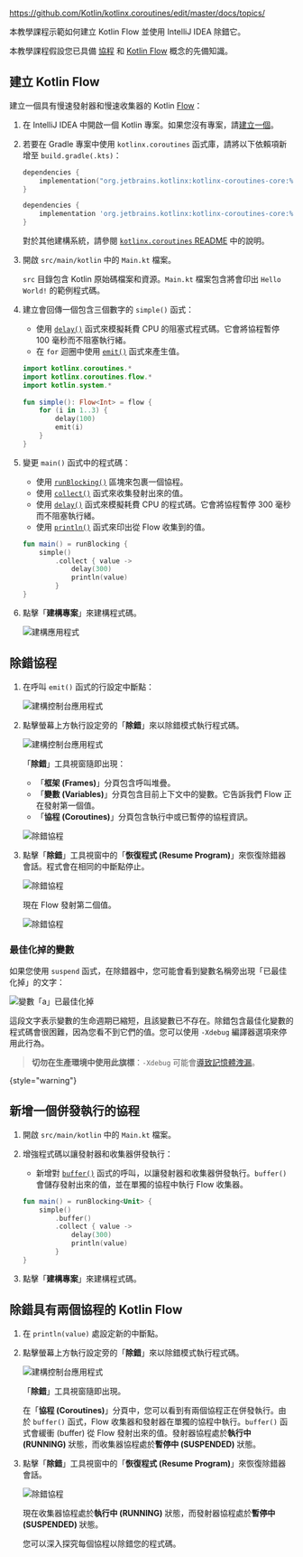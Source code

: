 <contribute-url>https://github.com/Kotlin/kotlinx.coroutines/edit/master/docs/topics/</contribute-url>

[//]: # (title: 使用 IntelliJ IDEA 除錯 Kotlin Flow – 教學課程)

本教學課程示範如何建立 Kotlin Flow 並使用 IntelliJ IDEA 除錯它。

本教學課程假設您已具備 [協程](coroutines-guide.md) 和 [Kotlin Flow](flow.md#flows) 概念的先備知識。

## 建立 Kotlin Flow

建立一個具有慢速發射器和慢速收集器的 Kotlin [Flow](https://kotlinlang.org/api/kotlinx.coroutines/kotlinx-coroutines-core/kotlinx.coroutines.flow/flow.html)：

1.  在 IntelliJ IDEA 中開啟一個 Kotlin 專案。如果您沒有專案，請[建立一個](jvm-get-started.md#create-a-project)。
2.  若要在 Gradle 專案中使用 `kotlinx.coroutines` 函式庫，請將以下依賴項新增至 `build.gradle(.kts)`：
    
    <tabs group="build-script">
    <tab title="Kotlin" group-key="kotlin">
    
    ```kotlin
    dependencies {
        implementation("org.jetbrains.kotlinx:kotlinx-coroutines-core:%coroutinesVersion%")
    }
    ``` 
    
    </tab>
    <tab title="Groovy" group-key="groovy">
    
    ```groovy
    dependencies {
        implementation 'org.jetbrains.kotlinx:kotlinx-coroutines-core:%coroutinesVersion%'
    }
    ```
    
    </tab>
    </tabs>
    
    對於其他建構系統，請參閱 [`kotlinx.coroutines` README](https://github.com/Kotlin/kotlinx.coroutines#using-in-your-projects) 中的說明。

3.  開啟 `src/main/kotlin` 中的 `Main.kt` 檔案。

    `src` 目錄包含 Kotlin 原始碼檔案和資源。`Main.kt` 檔案包含將會印出 `Hello World!` 的範例程式碼。

4.  建立會回傳一個包含三個數字的 `simple()` 函式：

    *   使用 [`delay()`](https://kotlinlang.org/api/kotlinx.coroutines/kotlinx-coroutines-core/kotlinx.coroutines/delay.html) 函式來模擬耗費 CPU 的阻塞式程式碼。它會將協程暫停 100 毫秒而不阻塞執行緒。
    *   在 `for` 迴圈中使用 [`emit()`](https://kotlinlang.org/api/kotlinx.coroutines/kotlinx-coroutines-core/kotlinx.coroutines.flow/-flow-collector/emit.html) 函式來產生值。

    ```kotlin
    import kotlinx.coroutines.*
    import kotlinx.coroutines.flow.*
    import kotlin.system.*
 
    fun simple(): Flow<Int> = flow {
        for (i in 1..3) {
            delay(100)
            emit(i)
        }
    }
    ```

5.  變更 `main()` 函式中的程式碼：

    *   使用 [`runBlocking()`](https://kotlinlang.org/api/kotlinx.coroutines/kotlinx-coroutines-core/kotlinx.coroutines/run-blocking.html) 區塊來包裹一個協程。
    *   使用 [`collect()`](https://kotlinlang.org/api/kotlinx.coroutines/kotlinx-coroutines-core/kotlinx.coroutines.flow/collect.html) 函式來收集發射出來的值。
    *   使用 [`delay()`](https://kotlinlang.org/api/kotlinx.coroutines/kotlinx-coroutines-core/kotlinx.coroutines/delay.html) 函式來模擬耗費 CPU 的程式碼。它會將協程暫停 300 毫秒而不阻塞執行緒。
    *   使用 [`println()`](https://kotlinlang.org/api/latest/jvm/stdlib/kotlin.io/println.html) 函式來印出從 Flow 收集到的值。

    ```kotlin
    fun main() = runBlocking {
        simple()
            .collect { value ->
                delay(300)
                println(value)
            }
    }
    ```

6.  點擊「**建構專案**」來建構程式碼。

    ![建構應用程式](flow-build-project.png)

## 除錯協程

1.  在呼叫 `emit()` 函式的行設定中斷點：

    ![建構控制台應用程式](flow-breakpoint.png)

2.  點擊螢幕上方執行設定旁的「**除錯**」來以除錯模式執行程式碼。

    ![建構控制台應用程式](flow-debug-project.png)

    「**除錯**」工具視窗隨即出現： 
    *   「**框架 (Frames)**」分頁包含呼叫堆疊。
    *   「**變數 (Variables)**」分頁包含目前上下文中的變數。它告訴我們 Flow 正在發射第一個值。
    *   「**協程 (Coroutines)**」分頁包含執行中或已暫停的協程資訊。

    ![除錯協程](flow-debug-1.png)

3.  點擊「**除錯**」工具視窗中的「**恢復程式 (Resume Program)**」來恢復除錯器會話。程式會在相同的中斷點停止。

    ![除錯協程](flow-resume-debug.png)

    現在 Flow 發射第二個值。

    ![除錯協程](flow-debug-2.png)

### 最佳化掉的變數

如果您使用 `suspend` 函式，在除錯器中，您可能會看到變數名稱旁出現「已最佳化掉」的文字：

![變數「a」已最佳化掉](variable-optimised-out.png)

這段文字表示變數的生命週期已縮短，且該變數已不存在。除錯包含最佳化變數的程式碼會很困難，因為您看不到它們的值。您可以使用 `-Xdebug` 編譯器選項來停用此行為。

> __切勿在生產環境中使用此旗標__：`-Xdebug` 可能會[導致記憶體洩漏](https://youtrack.jetbrains.com/issue/KT-48678/Coroutine-debugger-disable-was-optimised-out-compiler-feature#focus=Comments-27-6015585.0-0)。
>
{style="warning"}

## 新增一個併發執行的協程

1.  開啟 `src/main/kotlin` 中的 `Main.kt` 檔案。

2.  增強程式碼以讓發射器和收集器併發執行：

    *   新增對 [`buffer()`](https://kotlinlang.org/api/kotlinx.coroutines/kotlinx-coroutines-core/kotlinx.coroutines.flow/buffer.html) 函式的呼叫，以讓發射器和收集器併發執行。`buffer()` 會儲存發射出來的值，並在單獨的協程中執行 Flow 收集器。 
 
    ```kotlin
    fun main() = runBlocking<Unit> {
        simple()
            .buffer()
            .collect { value ->
                delay(300)
                println(value)
            }
    }
    ```

3.  點擊「**建構專案**」來建構程式碼。

## 除錯具有兩個協程的 Kotlin Flow

1.  在 `println(value)` 處設定新的中斷點。

2.  點擊螢幕上方執行設定旁的「**除錯**」來以除錯模式執行程式碼。

    ![建構控制台應用程式](flow-debug-3.png)

    「**除錯**」工具視窗隨即出現。

    在「**協程 (Coroutines)**」分頁中，您可以看到有兩個協程正在併發執行。由於 `buffer()` 函式，Flow 收集器和發射器在單獨的協程中執行。`buffer()` 函式會緩衝 (buffer) 從 Flow 發射出來的值。發射器協程處於**執行中 (RUNNING)** 狀態，而收集器協程處於**暫停中 (SUSPENDED)** 狀態。

3.  點擊「**除錯**」工具視窗中的「**恢復程式 (Resume Program)**」來恢復除錯器會話。

    ![除錯協程](flow-debug-4.png)

    現在收集器協程處於**執行中 (RUNNING)** 狀態，而發射器協程處於**暫停中 (SUSPENDED)** 狀態。

    您可以深入探究每個協程以除錯您的程式碼。